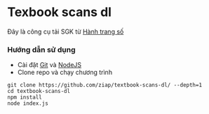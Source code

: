 # Texbook scans dl

Đây là công cụ tải SGK từ [Hành trang số](https://hanhtrangso.nxbgd.vn/)

### Hướng dẫn sử dụng

 - Cài đặt [Git](https://git-scm.com/) và [NodeJS](https://nodejs.org/)
 - Clone repo và chạy chương trình

```
git clone https://github.com/ziap/textbook-scans-dl/ --depth=1
cd textbook-scans-dl
npm install
node index.js
```
